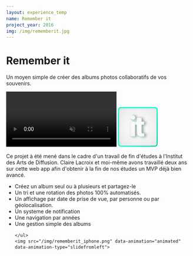 ```yaml
---
layout: experience_temp
name: Remember it
project_year: 2016
img: /img/rememberit.jpg
---
```

<div class="project_content">
<div class="project__wrapper rememberit">
    <h1 data-animation="animated" data-animation-type="zoomin">Remember it</h1><p data-animation="animated" data-animation-type="zoomin" data-animation-delay="0.2s">Un moyen simple de créer des albums photos collaboratifs de vos souvenirs.</p>
</div>
<div class="project__container back_green">
  <video autoplay loop id="video-background" muted plays-inline>
      <source src="http://rememberit.be/video/social.mp4" type="video/mp4">
      <source src="http://rememberit.be/video/social.ogv" type="video/ogv">

  </video>
    <a data-animation="animated" data-animation-type="slidefrombottom" target="blank" href="https://rememberit.be"><img src="/img/icone_it.png"></a>
    <p data-animation="animated" data-animation-type="slidefrombottom" data-animation-delay="0.2s">Ce projet à été mené dans le cadre d'un travail de fin d'études à l'Institut des Arts de Diffusion. Claire Lacroix et moi-même avons travaillé deux ans sur cette web app afin d'obtenir à la fin de nos études un MVP déjà bien avancé.</p>
</div>
<div class="project__container rememberit_mockup">
    <ul class="specificite">
    <li data-animation="animated" data-animation-type="slidefrombottom">Créez un album seul ou à plusieurs et partagez-le</li>
    <li data-animation="animated" data-animation-type="slidefrombottom" data-animation-delay="0.1s">Un tri et une rotation des photos 100% automatisés.</li>
    <li data-animation="animated" data-animation-type="slidefrombottom" data-animation-delay="0.2s">Un affichage par date de prise de vue, par personne ou par géolocalisation.</li>
    <li data-animation="animated" data-animation-type="slidefrombottom" data-animation-delay="0.3s">Un systeme de notification</li>
    <li data-animation="animated" data-animation-type="slidefrombottom" data-animation-delay="0.4s">Une navigation par années</li>
    <li data-animation="animated" data-animation-type="slidefrombottom" data-animation-delay="0.5s">Une gestion simple des albums</li>






    </ul>
    <img src="/img/rememberit_iphone.png" data-animation="animated" data-animation-type="slidefromleft">
</div>
</div>
